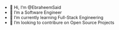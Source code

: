 - 👋 Hi, I’m @EbraheemSaid
- 👀 I’m a Software Engineer
- 🌱 I’m currently learning Full-Stack Engineering
- 💞️ I’m looking to contribure on Open Source Projects

<!---
EbraheemSaid/EbraheemSaid is a ✨ special ✨ repository because its `README.md` (this file) appears on your GitHub profile.
You can click the Preview link to take a look at your changes.
--->
